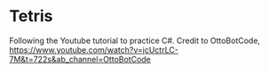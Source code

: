 # Tetris
Following the Youtube tutorial to practice C#. Credit to OttoBotCode, https://www.youtube.com/watch?v=jcUctrLC-7M&t=722s&ab_channel=OttoBotCode
